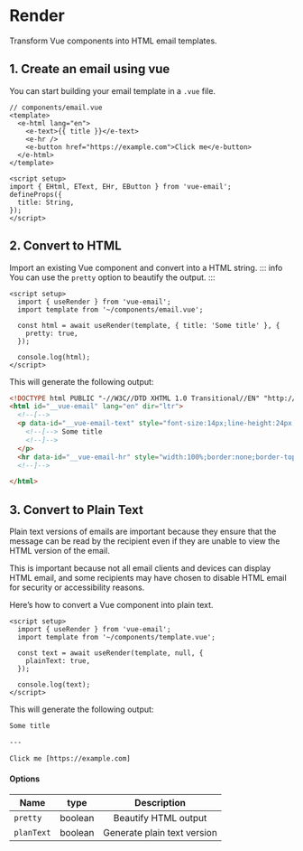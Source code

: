 # Render
Transform Vue components into HTML email templates.

## 1. Create an email using vue
You can start building your email template in a `.vue` file.

```vue
// components/email.vue
<template>
  <e-html lang="en">
    <e-text>{{ title }}</e-text>
    <e-hr />
    <e-button href="https://example.com">Click me</e-button>
  </e-html>
</template>

<script setup>
import { EHtml, EText, EHr, EButton } from 'vue-email';
defineProps({
  title: String,
});
</script>
```

## 2. Convert to HTML
Import an existing Vue component and convert into a HTML string.
::: info
You can use the `pretty` option to beautify the output.
:::

```vue
<script setup>
  import { useRender } from 'vue-email';
  import template from '~/components/email.vue';

  const html = await useRender(template, { title: 'Some title' }, {
    pretty: true,
  });

  console.log(html);
</script>
```

This will generate the following output:

```html
<!DOCTYPE html PUBLIC "-//W3C//DTD XHTML 1.0 Transitional//EN" "http://www.w3.org/TR/xhtml1/DTD/xhtml1-transitional.dtd">
<html id="__vue-email" lang="en" dir="ltr">
  <!--[-->
  <p data-id="__vue-email-text" style="font-size:14px;line-height:24px;margin:16px 0;" >
    <!--[--> Some title
    <!--]-->
  </p>
  <hr data-id="__vue-email-hr" style="width:100%;border:none;border-top:1px solid #eaeaea;" ><a data-id="__vue-email-button" style="line-height:100%;text-decoration:none;display:inline-block;max-width:100%;padding:0px 0px;" href="https://example.com" target="_blank" ><span ><!--[if mso]><i style="letter-spacing: 0px;mso-font-width:-100%;mso-text-raise:0" hidden>&nbsp;</i><![endif]--></span><span style="max-width:100%;display:inline-block;line-height:120%;text-decoration:none;text-transform:none;mso-padding-alt:0px;mso-text-raise:0;" ><!--[-->Click me<!--]--></span><span ><!--[if mso]><i style="letter-spacing: 0px;mso-font-width:-100%" hidden>&nbsp;</i><![endif]--></span></a>
  <!--]-->

</html>
```



## 3. Convert to Plain Text
Plain text versions of emails are important because they ensure that the message can be read by the recipient even if they are unable to view the HTML version of the email.

This is important because not all email clients and devices can display HTML email, and some recipients may have chosen to disable HTML email for security or accessibility reasons.

Here’s how to convert a Vue component into plain text.

```vue
<script setup>
  import { useRender } from 'vue-email';
  import template from '~/components/template.vue';

  const text = await useRender(template, null, {
    plainText: true,
  });

  console.log(text);
</script>
```

This will generate the following output:

```txt
Some title

---

Click me [https://example.com]
```


#### Options

| Name       |  type   |         Description        |
| ----       | :----:  |  :-----------------------: |
| `pretty`   | boolean |  Beautify HTML output      |
| `planText` | boolean |  Generate plain text version |

